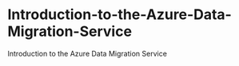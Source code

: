# Introduction-to-the-Azure-Data-Migration-Service
Introduction to the Azure Data Migration Service
